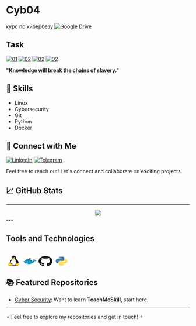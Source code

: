 # Cyb04
курс по кибербезу
[<img src="./assets/googledrive-48x48.png" alt="Google Drive" width="40" height="40">](https://drive.google.com/drive/folders/1YTri6-9lLZ8cWxU_zNSNTqfcFxgQqbhf)

## Task

[<img src="./assets/TMS.png" alt="01" width="40" height="40">](https://drive.google.com/file/d/1tCNvgeWHkHaYhCAMn7mH9LEbrg7Ss7pq/view?usp=sharing)
[<img src="./assets/TMS.png" alt="02" width="40" height="40">](https://drive.google.com/file/d/1J9-7s-kmtgh5weuYmHZSuL1IHpn6cxDn/view?usp=sharing)
[<img src="./assets/TMS.png" alt="02" width="40" height="40">](https://drive.google.com/file/d/1v61oBy0r-H6QWPLZ0rQrXILykKVYPxLE/view?usp=sharing)
[<img src="./assets/TMS.png" alt="02" width="40" height="40">](https://drive.google.com/file/d/1iQDRV39OBgP8Bo3QW29_kezvWKkxelfa/view?usp=sharing)


**"Knowledge will break the chains of slavery."**

## 🚀 Skills
- Linux
- Cybersecurity
- Git
- Python
- Docker

## 🔗 Connect with Me

[<img src="./assets/linkedin-48x48.png" alt="LinkedIn" width="40" height="40">](https://linkedin.com/in/pash0283)
[<img src="./assets/telegram-48x48.png" alt="Telegram" width="40" height="40">](https://telegram.org/p1sh1s)

Feel free to reach out! Let's connect and collaborate on exciting projects.

## 📈 GitHub Stats
---
<div align="center">
<img height="180em" src="https://drive.google.com/file/d/1tCNvgeWHkHaYhCAMn7mH9LEbrg7Ss7pq/view?usp=sharing" ></div>
---
    
## Tools and Technologies
<div style="display: inline_block"><br>
  <img align="center" alt="MReis-Linux" height="30" width="40" src="https://raw.githubusercontent.com/devicons/devicon/master/icons/linux/linux-original.svg">
  <img align="center" alt="MReis-Docker" height="30" width="40" src="https://raw.githubusercontent.com/devicons/devicon/master/icons/docker/docker-original.svg">
  <img align="center" alt="MReis-GitHub" height="30" width="40" src="https://raw.githubusercontent.com/devicons/devicon/master/icons/github/github-original.svg">
  <img align="center" alt="MReis-Python" height="30" width="40" src="https://raw.githubusercontent.com/devicons/devicon/master/icons/python/python-original.svg">
</div>

## 📚 Featured Repositories
- [Cyber Security](https://github.com/pash0283/Cyb04): Want to learn **TeachMeSkill**, start here.
---
⭐️ Feel free to explore my repositories and get in touch! ⭐️
